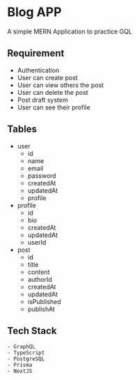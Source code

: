 # Blog APP

A simple MERN Application to practice GQL

## Requirement

- Authentication
- User can create post
- User can view others the post
- User can delete the post
- Post draft system
- User can see their profile

## Tables

- user
  - id
  - name
  - email
  - password
  - createdAt
  - updatedAt
  - profile
- profile
  - id
  - bio
  - createdAt
  - updatedAt
  - userId
- post
  - id
  - title
  - content
  - authorId
  - createdAt
  - updatedAt
  - isPublished
  - publishAt

## Tech Stack

    - GraphQL
    - TypeScript
    - PostgreSQL
    - Prisma
    - NextJS
